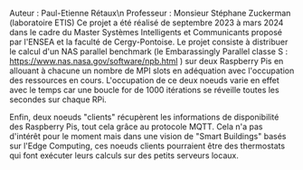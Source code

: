 Auteur : Paul-Etienne Rétaux\n
Professeur : Monsieur Stéphane Zuckerman (laboratoire ETIS)
Ce projet a été réalisé de septembre 2023 à mars 2024 dans le cadre du Master Systèmes Intelligents et Communicants proposé par l'ENSEA et la faculté de Cergy-Pontoise. 
Le projet consiste à distribuer le calcul d'un NAS parallel benchmark (le Embarassingly Parallel classe S : https://www.nas.nasa.gov/software/npb.html ) sur deux Raspberry Pis en allouant à chacune un nombre de MPI
slots en adéquation avec l'occupation des ressources en cours. 
L'occupation de ce deux noeuds varie en effet avec le temps car une boucle for de 1000 itérations se réveille toutes les secondes sur chaque RPi. 

Enfin, deux noeuds "clients" récupèrent les informations de disponibilité des Raspberry Pis, tout cela grâce au protocole MQTT. Cela n'a pas d'intérêt pour le moment mais dans une vision de "Smart Buildings" 
basés sur l'Edge Computing, ces noeuds clients pourraient être des thermostats qui font exécuter leurs calculs sur des petits serveurs locaux.
